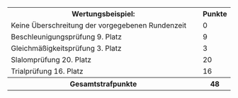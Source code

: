 <table class="table_results">
	<tr class="row0">
		<th class="col0" width="90%"> Wertungsbeispiel: </th><th class="col1"> Punkte </th>
	</tr>
	<tr class="row1">
		<td class="col0"> Keine Überschreitung der vorgegebenen Rundenzeit </td><td class="col1"> 0 </td>
	</tr>
	<tr class="row2">
		<td class="col0"> Beschleunigungsprüfung 9. Platz </td><td class="col1"> 9 </td>
	</tr>
	<tr class="row3">
		<td class="col0"> Gleichmäßigkeitsprüfung 3. Platz </td><td class="col1"> 3 </td>
	</tr>
	<tr class="row4">
		<td class="col0"> Slalomprüfung 20. Platz</td><td class="col1"> 20 </td>
	</tr>
	<tr class="row5">
		<td class="col0"> Trialprüfung 16. Platz </td><td class="col1"> 16 </td>
	</tr>
	<tr class="row6">
		<th class="col0"> Gesamtstrafpunkte </th><th class="col1"> 48 </th>
	</tr>
</table>
